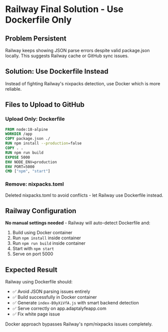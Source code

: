 # Railway Final Solution - Use Dockerfile Only

## Problem Persistent
Railway keeps showing JSON parse errors despite valid package.json locally. This suggests Railway cache or GitHub sync issues.

## Solution: Use Dockerfile Instead
Instead of fighting Railway's nixpacks detection, use Docker which is more reliable.

## Files to Upload to GitHub

### Upload Only: Dockerfile
```dockerfile
FROM node:18-alpine
WORKDIR /app
COPY package.json ./
RUN npm install --production=false
COPY . .
RUN npm run build
EXPOSE 5000
ENV NODE_ENV=production
ENV PORT=5000
CMD ["npm", "start"]
```

### Remove: nixpacks.toml
Deleted nixpacks.toml to avoid conflicts - let Railway use Dockerfile instead.

## Railway Configuration
**No manual settings needed** - Railway will auto-detect Dockerfile and:
1. Build using Docker container
2. Run `npm install` inside container 
3. Run `npm run build` inside container
4. Start with `npm start`
5. Serve on port 5000

## Expected Result
Railway using Dockerfile should:
- ✅ Avoid JSON parsing issues entirely
- ✅ Build successfully in Docker container
- ✅ Generate `index-B9yXiVfA.js` with smart backend detection
- ✅ Serve correctly on app.adaptalyfeapp.com
- ✅ Fix white page issue

Docker approach bypasses Railway's npm/nixpacks issues completely.